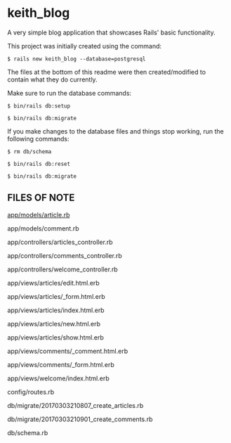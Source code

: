 # keith_blog

A very simple blog application that showcases Rails' basic functionality.

This project was initially created using the command:

`$ rails new keith_blog --database=postgresql`

The files at the bottom of this readme were then created/modified to contain what they do currently.

Make sure to run the database commands:

`$ bin/rails db:setup`

`$ bin/rails db:migrate`

If you make changes to the database files and things stop working, run the following commands:

`$ rm db/schema`

`$ bin/rails db:reset`

`$ bin/rails db:migrate`

## FILES OF NOTE

[app/models/article.rb](app/models/article.rb)

app/models/comment.rb

app/controllers/articles_controller.rb

app/controllers/comments_controller.rb

app/controllers/welcome_controller.rb

app/views/articles/edit.html.erb

app/views/articles/_form.html.erb

app/views/articles/index.html.erb

app/views/articles/new.html.erb

app/views/articles/show.html.erb

app/views/comments/_comment.html.erb

app/views/comments/_form.html.erb

app/views/welcome/index.html.erb

config/routes.rb

db/migrate/20170303210807_create_articles.rb

db/migrate/20170303210901_create_comments.rb

db/schema.rb
